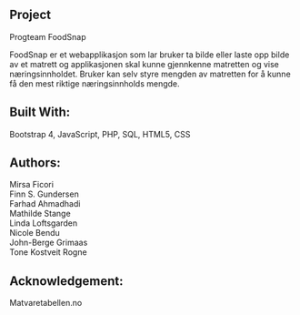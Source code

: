 Project
----------------
Progteam FoodSnap

FoodSnap er et webapplikasjon som lar bruker 
ta bilde eller laste opp bilde av et matrett og 
applikasjonen skal kunne gjennkenne matretten og vise næringsinnholdet.
Bruker kan selv styre mengden av matretten for å kunne få den mest riktige næringsinnholds mengde.

Built With:
----------------
Bootstrap 4,
JavaScript,
PHP,
SQL,
HTML5,
CSS

Authors:
----------------
Mirsa Ficori 			
Finn S. Gundersen 	
Farhad Ahmadhadi 	
Mathilde Stange 		
Linda Loftsgarden 	
Nicole Bendu 		
John-Berge Grimaas  	
Tone Kostveit Rogne 

Acknowledgement:
----------------
Matvaretabellen.no

